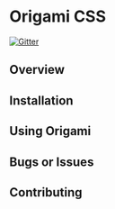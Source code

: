 # Origami CSS
[![Gitter](https://badges.gitter.im/Join%20Chat.svg)](https://gitter.im/chickencoder/origami?utm_source=badge&utm_medium=badge&utm_campaign=pr-badge&utm_content=badge)
## Overview

## Installation

## Using Origami

## Bugs or Issues

## Contributing
